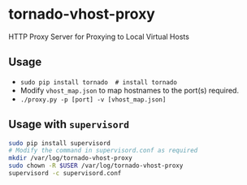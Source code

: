 # tornado-vhost-proxy

HTTP Proxy Server for Proxying to Local Virtual Hosts

## Usage

* `sudo pip install tornado  # install tornado`
* Modify `vhost_map.json` to map hostnames to the port(s) required.
* `./proxy.py -p [port] -v [vhost_map.json]`

## Usage with `supervisord`

```bash
sudo pip install supervisord
# Modify the command in supervisord.conf as required
mkdir /var/log/tornado-vhost-proxy
sudo chown -R $USER /var/log/tornado-vhost-proxy
supervisord -c supervisord.conf
```

